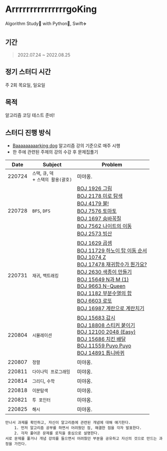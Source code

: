 # ArrrrrrrrrrrrrrrgoKing
Algorithm Study📒 with Python🐍, Swift✈️ 

## 기간
> 2022.07.24 ~ 2022.08.25

## 정기 스터디 시간
주 2회 목요일, 일요일

## 목적
알고리즘 코딩 테스트 준비!
    
## 스터디 진행 방식
* [Baaaaaaaaarking dog](https://github.com/encrypted-def/basic-algo-lecture) 알고리즘 강의 기준으로 매주 시행
* 한 주에 관련된 주제의 강의 수강 후 문제집풀기

|  Date  |               Subject            |   Problem   |
|:------:|----------------------------------|-------------|
| 220724 | `스택`, `큐`, `덱` <br> + `스택의 활용(괄호)` | 미야옹. |
| 220728 | `BFS`, `DFS `                    | [BOJ 1926 그림](https://www.acmicpc.net/problem/1926) <br>[BOJ 2178 미로 탐색](https://www.acmicpc.net/problem/2178) <br>[BOJ 4179 불!](https://www.acmicpc.net/problem/4179) <br>[BOJ 7576 토마토](https://www.acmicpc.net/problem/7576) <br> [BOJ 1697 숨바꼭질](https://www.acmicpc.net/problem/1697) <br>[BOJ 7562 나이트의 이동](https://www.acmicpc.net/problem/7562) <br>[BOJ 2573 빙산](https://www.acmicpc.net/problem/2573) |
| 220731 | `재귀`, `백트래킹`                  | [BOJ 1629 곱셈](https://www.acmicpc.net/problem/1629) <br>[BOJ 11729 하노이 탑 이동 순서](https://www.acmicpc.net/problem/11729) <br>[BOJ 1074 Z](https://www.acmicpc.net/problem/1074) <br>[BOJ 17478 재귀함수가 뭔가요?](https://www.acmicpc.net/problem/17478) <br>[BOJ 2630 색종이 만들기](https://www.acmicpc.net/problem/2630) <br>[BOJ 15649 N과 M (1)](https://www.acmicpc.net/problem/15649) <br>[BOJ 9663 N-Queen](https://www.acmicpc.net/problem/9663) <br>[BOJ 1182 부분수열의 합](https://www.acmicpc.net/problem/1182) <br>[BOJ 6603 로또](https://www.acmicpc.net/problem/6603) <br>[BOJ 16987 계란으로 계란치기](https://www.acmicpc.net/problem/16987) |
| 220804 | `시뮬레이션`                        | [BOJ 15683 감시](https://www.acmicpc.net/problem/15683) <br> [BOJ 18808 스티커 붙이기](https://www.acmicpc.net/problem/18808) <br>[BOJ 12100 2048 (Easy)](https://www.acmicpc.net/problem/12100) <br>[BOJ 15686 치킨 배달](https://www.acmicpc.net/problem/15686) <br> [BOJ 11559 Puyo Puyo](https://www.acmicpc.net/problem/11559) <br> [BOJ  14891  톱니바퀴](https://www.acmicpc.net/problem/14891) |
| 220807 | `정렬`                            | 미야옹. |
| 220811 | `다이나믹 프로그래밍`                 | 미야옹. |
| 220814 | `그리디`, `수학`                    | 미야옹. |
| 220818 | `이분탐색`                         | 미야옹. |
| 220821 | `투 포인터`                        | 미야옹. |
| 220825 | `해시`                            | 미야옹. |

```
만나서 과제를 확인하고, 자신이 알고리즘에 관련된 개념에 대해 얘기한다.
    1. 먼저 알고리즘 공부를 하면서 어려웠던 점, 해결한 점을 각자 발표한다.
    2. 각자 풀어온 문제를 로직을 중심으로 설명한다. 
서로 문제를 풀거나 개념 강의를 들으면서 어려웠던 부분을 공유하고 자신의 것으로 만드는 과정을 가진다.
```
